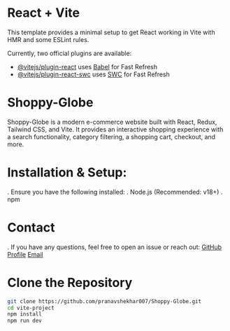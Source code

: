 # React + Vite

This template provides a minimal setup to get React working in Vite with HMR and some ESLint rules.

Currently, two official plugins are available:

- [@vitejs/plugin-react](https://github.com/vitejs/vite-plugin-react/blob/main/packages/plugin-react/README.md) uses [Babel](https://babeljs.io/) for Fast Refresh
- [@vitejs/plugin-react-swc](https://github.com/vitejs/vite-plugin-react-swc) uses [SWC](https://swc.rs/) for Fast Refresh


# Shoppy-Globe 
 Shoppy-Globe is a modern e-commerce website built with React, Redux, Tailwind CSS, and Vite. It provides an interactive shopping experience with a search functionality, category filtering, a shopping cart, checkout, and more.

# Installation & Setup:
. Ensure you have the following installed:
. Node.js (Recommended: v18+)
. npm

# Contact
. If you have any questions, feel free to open an issue or reach out:
 [GitHub Profile](https://github.com/pranavshekhar007)
 [Email](pranavshekhar00@gmail.com)

# Clone the Repository
```sh
git clone https://github.com/pranavshekhar007/Shoppy-Globe.git
cd vite-project
npm install
npm run dev